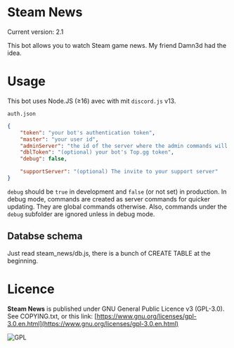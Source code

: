 
# Steam News

Current version: 2.1

This bot allows you to watch Steam game news. My friend Damn3d had the idea.

# Usage
This bot uses Node.JS (≥16) avec with mit `discord.js` v13.

`auth.json`
```JSON
{
	"token": "your bot's authentication token",
 	"master": "your user id",
	"adminServer": "the id of the server where the admin commands will be available, for you",
	"dblToken": "(optional) your bot's Top.gg token",
	"debug": false,

	"supportServer": "(optional) The invite to your support server"
}
```
`debug` should be `true` in development and `false` (or not set) in production. In debug mode, commands are created as server commands for quicker updating. They are global commands otherwise. Also, commands under the `debug` subfolder are ignored unless in debug mode.

## Databse schema
Just read steam_news/db.js, there is a bunch of CREATE TABLE at the beginning.

# Licence
**Steam News** is published under GNU General Public Licence v3 (GPL-3.0). See COPYING.txt, or this link: [https://www.gnu.org/licenses/gpl-3.0.en.html](https://www.gnu.org/licenses/gpl-3.0.en.html)

![GPL](https://upload.wikimedia.org/wikipedia/commons/thumb/9/93/GPLv3_Logo.svg/240px-GPLv3_Logo.svg.png)
